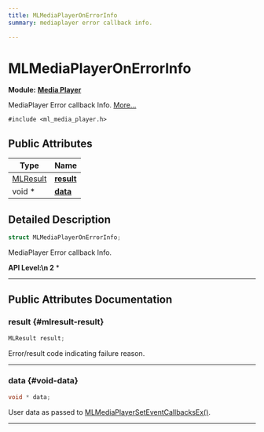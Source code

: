 ```yaml
---
title: MLMediaPlayerOnErrorInfo
summary: mediaplayer error callback info. 

---
```


# MLMediaPlayerOnErrorInfo

**Module:** **[Media Player](/api-ref/api/Modules/group___media_player/group___media_player.md)**



MediaPlayer Error callback Info.  [More...](#detailed-description)


`#include <ml_media_player.h>`

## Public Attributes

| Type           | Name           |
| -------------- | -------------- |
| [MLResult](/api-ref/api/Modules/group___platform/group___platform.md#int32-t-mlresult) | **[result](/api-ref/api/Modules/group___media_player/struct_m_l_media_player_on_error_info.md#mlresult-result)**  |
| void * | **[data](/api-ref/api/Modules/group___media_player/struct_m_l_media_player_on_error_info.md#void-data)**  |

## Detailed Description

```cpp
struct MLMediaPlayerOnErrorInfo;
```

MediaPlayer Error callback Info. 




**API Level:\n 2**
  * 




-----------
## Public Attributes Documentation

### result {#mlresult-result}

```cpp
MLResult result;
```


Error/result code indicating failure reason. 





-----------

### data {#void-data}

```cpp
void * data;
```


User data as passed to [MLMediaPlayerSetEventCallbacksEx()](/api-ref/api/Modules/group___media_player/group___media_player.md#mlresult-mlmediaplayerseteventcallbacksex). 





-----------


